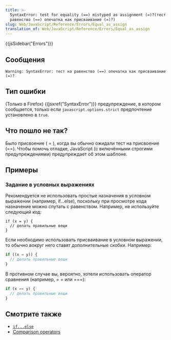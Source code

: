 ```yaml
---
title: >-
  SyntaxError: test for equality (==) mistyped as assignment (=)?(тест на
  равенство (==) опечатка как присваивание (=)?)
slug: Web/JavaScript/Reference/Errors/Equal_as_assign
translation_of: Web/JavaScript/Reference/Errors/Equal_as_assign
---
```


{{jsSidebar("Errors")}}

## Сообщения

```
Warning: SyntaxError: тест на равенство (==) опечатка как присваивание (=)?
```

## Тип ошибки

(Только в Firefox) {{jsxref("SyntaxError")}} предупреждение, в котором сообщается, только если `javascript.options.strict` предпочтение установлено в `true`.

## Что пошло не так?

Было присвоение ( = ), когда вы обычно ожидали тест на присвоение (==). Чтобы помочь отладке, JavaScript (с включёнными строгими предупреждениями) предупреждает об этом шаблоне.

## Примеры

### Задание в условных выражениях

Рекомендуется не использовать простые назначения в условном выражении (например, if...else), поскольку при просмотре кода назначение можно спутать с равенством. Например, не используйте следующий код:

```js-nolint example-bad
if (x = y) {
  // делать правильные вещи
}
```

Если необходимо использовать присваивание в условном выражении, то обычно вокруг него ставят дополнительные скобки. Например:

```js
if ((x = y)) {
  // делать правильные вещи
}
```

В противном случае вы, вероятно, хотели использовать оператор сравнения (например, = = или ===):

```js
if (x == y) {
  // делать правильные вещи
}
```

## Смотрите также

- [`if...else`](/ru/docs/Web/JavaScript/Reference/Statements/if...else)
- [Comparison operators](/ru/docs/Web/JavaScript/Reference/Operators/Comparison_Operators)
